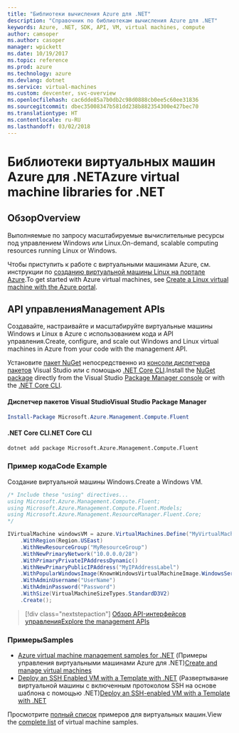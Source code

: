 ```yaml
---
title: "Библиотеки вычисления Azure для .NET"
description: "Справочник по библиотекам вычисления Azure для .NET"
keywords: Azure, .NET, SDK, API, VM, virtual machines, compute
author: camsoper
ms.author: casoper
manager: wpickett
ms.date: 10/19/2017
ms.topic: reference
ms.prod: azure
ms.technology: azure
ms.devlang: dotnet
ms.service: virtual-machines
ms.custom: devcenter, svc-overview
ms.openlocfilehash: cac6dde85a7b0db2c98d0888cb0ee5c60ee31836
ms.sourcegitcommit: dbec35008347b581dd238b882354300e427bec70
ms.translationtype: HT
ms.contentlocale: ru-RU
ms.lasthandoff: 03/02/2018
---
```

# <a name="azure-virtual-machine-libraries-for-net"></a><span data-ttu-id="adc9b-104">Библиотеки виртуальных машин Azure для .NET</span><span class="sxs-lookup"><span data-stu-id="adc9b-104">Azure virtual machine libraries for .NET</span></span>

## <a name="overview"></a><span data-ttu-id="adc9b-105">Обзор</span><span class="sxs-lookup"><span data-stu-id="adc9b-105">Overview</span></span>

<span data-ttu-id="adc9b-106">Выполняемые по запросу масштабируемые вычислительные ресурсы под управлением Windows или Linux.</span><span class="sxs-lookup"><span data-stu-id="adc9b-106">On-demand, scalable computing resources running Linux or Windows.</span></span>

<span data-ttu-id="adc9b-107">Чтобы приступить к работе с виртуальными машинами Azure, см. инструкции по [созданию виртуальной машины Linux на портале Azure](https://review.docs.microsoft.com/azure/virtual-machines/linux/quick-create-portal).</span><span class="sxs-lookup"><span data-stu-id="adc9b-107">To get started with Azure virtual machines, see [Create a Linux virtual machine with the Azure portal](https://review.docs.microsoft.com/azure/virtual-machines/linux/quick-create-portal).</span></span>

## <a name="management-apis"></a><span data-ttu-id="adc9b-108">API управления</span><span class="sxs-lookup"><span data-stu-id="adc9b-108">Management APIs</span></span>

<span data-ttu-id="adc9b-109">Создавайте, настраивайте и масштабируйте виртуальные машины Windows и Linux в Azure с использованием кода и API управления.</span><span class="sxs-lookup"><span data-stu-id="adc9b-109">Create, configure, and scale out Windows and Linux virtual machines in Azure from your code with the management API.</span></span>

<span data-ttu-id="adc9b-110">Установите [пакет NuGet](https://www.nuget.org/packages/Microsoft.Azure.Management.Compute.Fluent) непосредственно из [консоли диспетчера пакетов][PackageManager] Visual Studio или с помощью [.NET Core CLI][DotNetCLI].</span><span class="sxs-lookup"><span data-stu-id="adc9b-110">Install the [NuGet package](https://www.nuget.org/packages/Microsoft.Azure.Management.Compute.Fluent) directly from the Visual Studio [Package Manager console][PackageManager] or with the [.NET Core CLI][DotNetCLI].</span></span>

#### <a name="visual-studio-package-manager"></a><span data-ttu-id="adc9b-111">Диспетчер пакетов Visual Studio</span><span class="sxs-lookup"><span data-stu-id="adc9b-111">Visual Studio Package Manager</span></span>

```powershell
Install-Package Microsoft.Azure.Management.Compute.Fluent
```

#### <a name="net-core-cli"></a><span data-ttu-id="adc9b-112">.NET Core CLI</span><span class="sxs-lookup"><span data-stu-id="adc9b-112">.NET Core CLI</span></span>

```bash
dotnet add package Microsoft.Azure.Management.Compute.Fluent
```

### <a name="code-example"></a><span data-ttu-id="adc9b-113">Пример кода</span><span class="sxs-lookup"><span data-stu-id="adc9b-113">Code Example</span></span>

<span data-ttu-id="adc9b-114">Создание виртуальной машины Windows.</span><span class="sxs-lookup"><span data-stu-id="adc9b-114">Create a Windows VM.</span></span>

```csharp
/* Include these "using" directives...
using Microsoft.Azure.Management.Compute.Fluent;
using Microsoft.Azure.Management.Compute.Fluent.Models;
using Microsoft.Azure.Management.ResourceManager.Fluent.Core;
*/

IVirtualMachine windowsVM = azure.VirtualMachines.Define("MyVirtualMachine")
    .WithRegion(Region.USEast)
    .WithNewResourceGroup("MyResourceGroup")
    .WithNewPrimaryNetwork("10.0.0.0/28")
    .WithPrimaryPrivateIPAddressDynamic()
    .WithNewPrimaryPublicIPAddress("MyIPAddressLabel")
    .WithPopularWindowsImage(KnownWindowsVirtualMachineImage.WindowsServer2012R2Datacenter)
    .WithAdminUsername("UserName")
    .WithAdminPassword("Password")
    .WithSize(VirtualMachineSizeTypes.StandardD3V2)
    .Create();
```

> [!div class="nextstepaction"]
> [<span data-ttu-id="adc9b-115">Обзор API-интерфейсов управления</span><span class="sxs-lookup"><span data-stu-id="adc9b-115">Explore the management APIs</span></span>](https://docs.microsoft.com/dotnet/api/overview/azure/virtualmachines/management?view=azure-dotnet)

### <a name="samples"></a><span data-ttu-id="adc9b-116">Примеры</span><span class="sxs-lookup"><span data-stu-id="adc9b-116">Samples</span></span>

* <span data-ttu-id="adc9b-117">[Azure virtual machine management samples for .NET](/dotnet/azure/dotnet-sdk-azure-virtual-machine-samples) (Примеры управления виртуальными машинами Azure для .NET)</span><span class="sxs-lookup"><span data-stu-id="adc9b-117">[Create and manage virtual machines](/dotnet/azure/dotnet-sdk-azure-virtual-machine-samples)</span></span>
* <span data-ttu-id="adc9b-118">[Deploy an SSH Enabled VM with a Template with .NET](https://azure.microsoft.com/resources/samples/resource-manager-dotnet-template-deployment/) (Развертывание виртуальной машины с включенным протоколом SSH на основе шаблона с помощью .NET)</span><span class="sxs-lookup"><span data-stu-id="adc9b-118">[Deploy an SSH-enabled VM with a Template with .NET](https://azure.microsoft.com/resources/samples/resource-manager-dotnet-template-deployment/)</span></span>

<span data-ttu-id="adc9b-119">Просмотрите [полный список](https://azure.microsoft.com/resources/samples/?platform=dotnet&term=VM) примеров для виртуальных машин.</span><span class="sxs-lookup"><span data-stu-id="adc9b-119">View the [complete list](https://azure.microsoft.com/resources/samples/?platform=dotnet&term=VM) of virtual machine samples.</span></span>

[PackageManager]: https://docs.microsoft.com/nuget/tools/package-manager-console
[DotNetCLI]: https://docs.microsoft.com/dotnet/core/tools/dotnet-add-package
